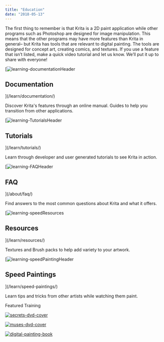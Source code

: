 ```yaml
---
title: "Education"
date: "2018-05-13"
---
```


The first thing to remember is that Krita is a 2D paint application while other programs such as Photoshop are designed for image manipulation. This means that the other programs may have more features than Krita in general– but Krita has tools that are relevant to digital painting. The tools are designed for concept art, creating comics, and textures. If you use a feature that isn’t listed, make a quick video tutorial and let us know. We’ll put it up to share with everyone!

[![learning-documentationHeader](../images/learning-documentationHeader.jpg)

## Documentation

](/learn/documentation/)

Discover Krita's features through an online manual. Guides to help you transition from other applications.

[![learning-TutorialsHeader](../images/learning-TutorialsHeader.jpg)

## Tutorials

](/learn/tutorials/)

Learn through developer and user generated tutorials to see Krita in action.

[![learning-FAQHeader](../images/learning-faq.jpg)

## FAQ

](/about/faq/)

Find answers to the most common questions about Krita and what it offers.

[![learning-speedResources](../images/learning-speedResources.jpg)

## Resources

](/learn/resources/)

Textures and Brush packs to help add variety to your artwork.

[![learning-speedPaintingHeader](../images/learning-speedPaintingHeader.jpg)

## Speed Paintings

](/learn/speed-paintings/)

Learn tips and tricks from other artists while watching them paint.

Featured Training

[![secrets-dvd-cover](../images/secrets-dvd-cover.jpg)](/item/secrets-of-krita-the-third-krita-training-dvd/)

[![muses-dvd-cover](../images/muses-dvd-cover.jpg)](/item/muses/)

[![digital-painting-book](../images/digital-painting-book.jpg)](/item/new-krita-book-release-and-giveaway/)
